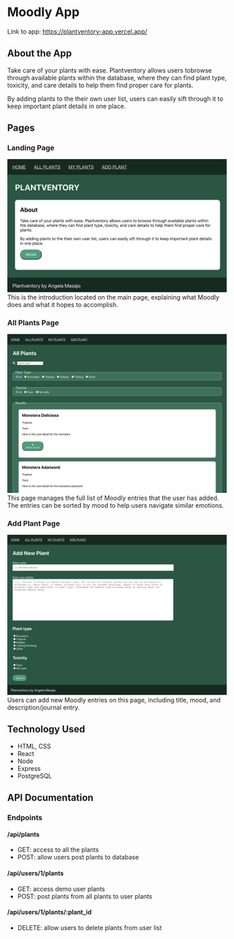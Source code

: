 # Moodly App

Link to app: https://plantventory-app.vercel.app/

## About the App

Take care of your plants with ease. Plantventory allows users tobrowse through available plants within the database, where they can find plant type, toxicity, and care details to help them find proper care for plants.

By adding plants to the their own user list, users can easily sift through it to keep 
important plant details in one place.

## Pages

### Landing Page 
![landing_page](/app-screenshots/plantventory-home.png)
This is the introduction located on the main page, explaining what Moodly does and what it hopes to accomplish. 


### All Plants Page
![allplants_page](/app-screenshots/plantventory-allplants.png)
This page manages the full list of Moodly entries that the user has added. The entries can be sorted by mood to help users navigate similar emotions.


### Add Plant Page
![addplant_page](/app-screenshots/plantventory-addplant.png)
Users can add new Moodly entries on this page, including title, mood, and description/journal entry.


## Technology Used
- HTML, CSS
- React
- Node
- Express
- PostgreSQL


## API Documentation

### Endpoints

#### /api/plants
- GET: access to all the plants
- POST: allow users post plants to database

#### /api/users/1/plants
- GET: access demo user plants
- POST: post plants from all plants to user plants

#### /api/users/1/plants/:plant_id
- DELETE: allow users to delete plants from user list
